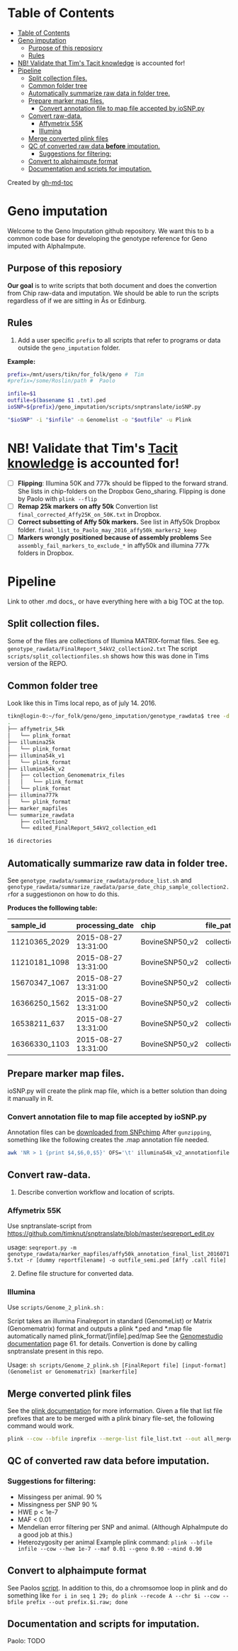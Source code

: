 Table of Contents
=================

  * [Table of Contents](#table-of-contents)
  * [Geno imputation](#geno-imputation)
    * [Purpose of this reposiory](#purpose-of-this-reposiory)
    * [Rules](#rules)
  * [NB! Validate that Tim's <a href="https://en.wikipedia.org/wiki/Tacit_knowledge">Tacit knowledge</a> is accounted for!](#nb-validate-that-tims-tacit-knowledge-is-accounted-for)
  * [Pipeline](#pipeline)
    * [Split collection files.](#split-collection-files)
    * [Common folder tree](#common-folder-tree)
    * [Automatically summarize raw data in folder tree.](#automatically-summarize-raw-data-in-folder-tree)
    * [Prepare marker map files.](#prepare-marker-map-files)
      * [Convert annotation file to map file accepted by ioSNP.py](#convert-annotation-file-to-map-file-accepted-by-iosnppy)
    * [Convert raw-data.](#convert-raw-data)
      * [Affymetrix 55K](#affymetrix-55k)
      * [Illumina](#illumina)
    * [Merge converted plink files](#merge-converted-plink-files)
    * [QC of converted raw data <strong>before</strong> imputation.](#qc-of-converted-raw-data-before-imputation)
      * [Suggestions for filtering:](#suggestions-for-filtering)
    * [Convert to alphaimpute format](#convert-to-alphaimpute-format)
    * [Documentation and scripts for imputation.](#documentation-and-scripts-for-imputation)

Created by [gh-md-toc](https://github.com/ekalinin/github-markdown-toc)

# Geno imputation
Welcome to the Geno Imputation github repository. We want this to b a common code base for developing the genotype reference for Geno imputed with AlphaImpute. 

## Purpose of this reposiory
**Our goal** is to write scripts that both document and does the convertion from Chip raw-data and imputation. We should be able to run the scripts regardless of if we are sitting in Ås or Edinburg.

## Rules
1. Add a user specific `prefix` to all scripts that refer to programs or data outside the `geno_imputation` folder. 

**Example:**
```sh
prefix=/mnt/users/tikn/for_folk/geno #  Tim  
#prefix=/some/Roslin/path #  Paolo 

infile=$1
outfile=$(basename $1 .txt).ped 
ioSNP=${prefix}/geno_imputation/scripts/snptranslate/ioSNP.py

"$ioSNP" -i "$infile" -n Genomelist -o "$outfile" -u Plink
```
# NB! Validate that Tim's [Tacit knowledge](https://en.wikipedia.org/wiki/Tacit_knowledge) is accounted for!
- [ ] **Flipping**: Illumina 50K and 777k should be flipped to the forward strand. She lists in chip-folders on the Dropbox Geno_sharing. Flipping is done by Paolo with `plink --flip`
- [ ] **Remap 25k markers on affy 50k** Convertion list `final_corrected_Affy25K_on_50K.txt` in Dropbox.
- [ ] **Correct subsetting of Affy 50k markers.** See list in Affy50k Dropbox folder. `final_list_to_Paolo_may_2016_affy50k_markers2_keep`
- [ ] **Markers wrongly positioned because of assembly problems** See `assembly_fail_markers_to_exclude_*` in affy50k and illumina 777k folders in Dropbox. 

# Pipeline
Link to other .md docs,, or have everything here with a big TOC at the top. 

## Split collection files.
Some of the files are collections of Illumina MATRIX-format files. See eg. `genotype_rawdata/FinalReport_54kV2_collection2.txt`
The script `scripts/split_collectionfiles.sh` shows how this was done in Tims version of the REPO. 

## Common folder tree
Look like this in Tims local repo, as of july 14. 2016.
```sh
tikn@login-0:~/for_folk/geno/geno_imputation/genotype_rawdata$ tree -d
.
├── affymetrix_54k
│   └── plink_format
├── illumina25k
│   └── plink_format
├── illumina54k_v1
│   └── plink_format
├── illumina54k_v2
│   ├── collection_Genomematrix_files
│   │   └── plink_format
│   └── plink_format
├── illumina777k
│   └── plink_format
├── marker_mapfiles
└── summarize_rawdata
    ├── collection2
    └── edited_FinalReport_54kV2_collection_ed1

16 directories

```

## Automatically summarize raw data in folder tree. 
See `genotype_rawdata/summarize_rawdata/produce_list.sh` and `genotype_rawdata/summarize_rawdata/parse_date_chip_sample_collection2.r`for a suggestionon on how to do this.

**Produces the folllowing table:**

|sample_id     |processing_date     |chip           |file_path       |file |
|:-------------|:-------------------|:--------------|:---------------|:----|
|11210365_2029 |2015-08-27 13:31:00 |BovineSNP50_v2 |collection2/xaa |xaa  |
|11210181_1098 |2015-08-27 13:31:00 |BovineSNP50_v2 |collection2/xaa |xaa  |
|15670347_1067 |2015-08-27 13:31:00 |BovineSNP50_v2 |collection2/xaa |xaa  |
|16366250_1562 |2015-08-27 13:31:00 |BovineSNP50_v2 |collection2/xaa |xaa  |
|16538211_637  |2015-08-27 13:31:00 |BovineSNP50_v2 |collection2/xaa |xaa  |
|16366330_1103 |2015-08-27 13:31:00 |BovineSNP50_v2 |collection2/xaa |xaa  |

## Prepare marker map files.  
ioSNP.py will create the plink map file, which is a better solution than doing it manually in R. 
### Convert annotation file to map file accepted by ioSNP.py
Annotation files can be [downloaded from SNPchimp](http://bioinformatics.tecnoparco.org/SNPchimp/index.php/download/download-cow-data)
After `gunzipping`, something like the following creates the .map annotation file needed. 
```sh
awk 'NR > 1 {print $4,$6,0,$5}' OFS='\t' illumina54k_v2_annotationfile.txt > illumina54k_v2_annotationfile.map
```
## Convert raw-data.
1. Describe convertion workflow and location of scripts.

### Affymetrix 55K
Use snptranslate-script from https://github.com/timknut/snptranslate/blob/master/seqreport_edit.py

usage: `seqreport.py -m genotype_rawdata/marker_mapfiles/affy50k_annotation_final_list_20160715.txt -r [dummy reportfilename] -o outfile_semi.ped [Affy .call file]`

2. Define file structure for converted data.

### Illumina
Use `scripts/Genome_2_plink.sh` : 

Script takes an illumina Finalreport in standard (GenomeList) or Matrix (Genomematrix) format and outputs
a plink *.ped and *.map file automatically named plink_format/[infile].ped/map
See the [Genomestudio documentation](http://support.illumina.com/content/dam/illumina-support/documents/documentation/software_documentation/genomestudio/genomestudio-2-0/genomestudio-genotyping-module-v2-user-guide-11319113-01.pdf) page 61. for details. 
Convertion is done by calling snptranslate present in this repo.

Usage: `sh scripts/Genome_2_plink.sh [FinalReport file] [input-format](Genomelist or Genomematrix) [markerfile]`

## Merge converted plink files
See the [plink documentation](https://www.cog-genomics.org/plink2/data#merge) for more information.
Given a file that list file prefixes that are to be merged with a plink binary file-set, the following command would work.
```sh
plink --cow --bfile inprefix --merge-list file_list.txt --out all_merged
```

## QC of converted raw data **before** imputation. 
### Suggestions for filtering:
* Missingess per animal. 90 % 
* Missingness per SNP 90 %
* HWE p < 1e-7
* MAF < 0.01
* Mendelian error filtering per SNP and animal. (Although AlphaImpute do a good job at this.)
* Heterozygosity per animal
Example plink command: `plink --bfile infile --cow --hwe 1e-7 --maf 0.01 --geno 0.90 --mind 0.90`

## Convert to alphaimpute format

See Paolos [script](https://github.com/timknut/geno_imputation/blob/master/scripts/plink2_alphaimpute.Rmd). In addition to this, do a chromsomoe loop in plink and do something like `for i in seq 1 29; do plink --recode A --chr $i --cow --bfile prefix --out prefix.$i.raw; done`

## Documentation and scripts for imputation.
Paolo: TODO
